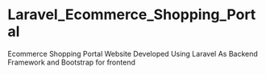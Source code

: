 # Laravel_Ecommerce_Shopping_Portal
Ecommerce Shopping Portal Website Developed Using Laravel As Backend Framework and Bootstrap for frontend
